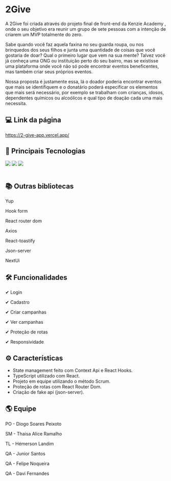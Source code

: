 # 2Give
<p>A 2Give foi criada através do projeto final de front-end da Kenzie Academy , onde o seu objetivo era reunir um grupo de sete pessoas com a intenção de criarem um MVP totalmente do zero.

Sabe quando você faz aquela faxina no seu guarda roupa, ou nos brinquedos dos seus filhos e junta uma quantidade de coisas que você gostaria de doar? Qual o primeiro lugar que vem na sua mente? Talvez você já conheça uma ONG ou instituição perto do seu bairro, mas se existisse uma plataforma onde você não só pode encontrar eventos beneficentes,  mas também criar seus próprios  eventos.

Nossa proposta é justamente essa, lá o doador poderia encontrar eventos que mais se identifiquem
e o donatário poderá especificar os elementos que mais será necessário, por exemplo se trabalham com crianças, idosos, dependentes químicos ou alcoólicos e qual tipo de doação cada uma mais necessita.
<p/>

## 💻 Link da página
https://2-give-app.vercel.app/

## 🚀 Principais Tecnologias
<div>
    <img src="https://img.shields.io/badge/React-20232A?style=for-the-badge&logo=react&logoColor=61DAFB" /> 
    <img src="https://img.shields.io/badge/TypeScript-007ACC?style=for-the-badge&logo=typescript&logoColor=white" />
    <img src="https://img.shields.io/badge/styled--components-DB7093?style=for-the-badge&logo=styled-components&logoColor=white" /> 
</div><br>

## 📚 Outras bibliotecas 
<p>Yup</p>
<p>Hook form</p>
<p>React router dom</p>
<p>Axios</p>
<p>React-toastify</p>
<p>Json-server</p>
<p>NextUi</p>

## 🛠 Funcionalidades
<p>✔ Login</p>
<p>✔ Cadastro</p>
<p>✔ Criar campanhas</p>
<p>✔ Ver campanhas</p>
<p>✔ Proteção de rotas</p>
<p>✔ Responsividade</p>

## ⚙ Características
<ul>
    <li>State management feito com Context Api e React Hooks.</li>
    <li>TypeScript utilizado com React.</li>
    <li>Projeto em equipe utilizando o método Scrum.</li>
    <li>Proteção de rotas com React Router Dom.</li>
    <li>Criação de fake api (json-server).</li>
</ul>

## 🌎 Equipe
<p>PO - Diogo Soares Peixoto</p>
<p>SM - Thaisa Alice Ramalho</p>
<p>TL - Hémerson Landim</p>
<p>QA - Junior Santos</p>
<p>QA - Felipe Noqueira</p>
<p>QA - Davi Fernandes</p>


